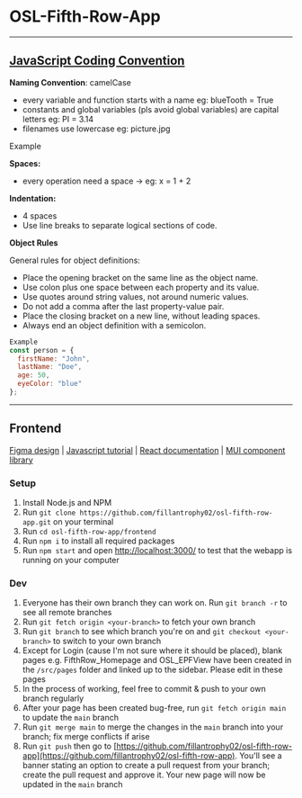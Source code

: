 # OSL-Fifth-Row-App
---
## [JavaScript Coding Convention ](https://www.w3schools.com/js/js_conventions.asp)

**Naming Convention**: camelCase
- every variable and function starts with a name eg: blueTooth = True
- constants and global variables (pls avoid global variables) are capital letters eg: PI = 3.14
- filenames use lowercase eg: picture.jpg

Example

**Spaces:**
- every operation need a space -> eg: x = 1 + 2

**Indentation:**
- 4 spaces
- Use line breaks to separate logical sections of code.

**Object Rules**

General rules for object definitions:
- Place the opening bracket on the same line as the object name.
- Use colon plus one space between each property and its value.
- Use quotes around string values, not around numeric values.
- Do not add a comma after the last property-value pair.
- Place the closing bracket on a new line, without leading spaces.
- Always end an object definition with a semicolon.

```js
Example
const person = {
  firstName: "John",
  lastName: "Doe",
  age: 50,
  eyeColor: "blue"
};
```
---

## Frontend

[Figma design](https://www.figma.com/file/e6LCGMBJwvEcE2QKydRHc4/Low-fidelity-prototype?type=design&node-id=0-1&t=Hl6P5sS0GO3vXqbU-0) | [Javascript tutorial](https://javascript.info/) | [React documentation](https://react.dev/) | [MUI component library](https://mui.com/material-ui/getting-started/overview/)

### Setup

1. Install Node.js and NPM
2. Run `git clone https://github.com/fillantrophy02/osl-fifth-row-app.git` on your terminal
3. Run `cd osl-fifth-row-app/frontend`
4. Run `npm i` to install all required packages
5. Run `npm start` and open [http://localhost:3000/](http://localhost:3000/) to test that the webapp is running on your computer

### Dev

1. Everyone has their own branch they can work on. Run `git branch -r` to see all remote branches
2. Run `git fetch origin <your-branch>` to fetch your own branch
3. Run `git branch` to see which branch you're on and `git checkout <your-branch>` to switch to your own branch
4. Except for Login (cause I'm not sure where it should be placed), blank pages e.g. FifthRow_Homepage and OSL_EPFView have been created in the `/src/pages` folder and linked up to the sidebar. Please edit in these pages
5. In the process of working, feel free to commit & push to your own branch regularly
6. After your page has been created bug-free, run `git fetch origin main` to update the `main` branch
7. Run `git merge main` to merge the changes in the `main` branch into your branch; fix merge conflicts if arise
8. Run `git push` then go to [https://github.com/fillantrophy02/osl-fifth-row-app](https://github.com/fillantrophy02/osl-fifth-row-app). You'll see a banner stating an option to create a pull request from your branch; create the pull request and approve it. Your new page will now be updated in the `main` branch
